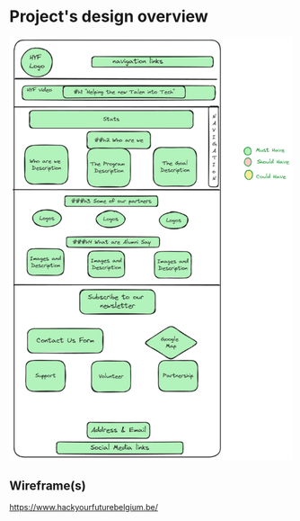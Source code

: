 # Project's design overview

![hyfdesign](./img/Untitled-2024-02-04-1511.png)

## Wireframe(s)

<https://www.hackyourfuturebelgium.be/>
